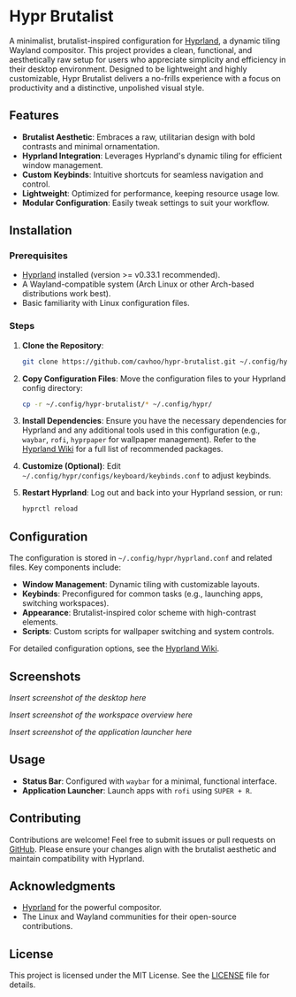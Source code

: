 # Hypr Brutalist

A minimalist, brutalist-inspired configuration for [Hyprland](https://hyprland.org/), a dynamic tiling Wayland compositor. This project provides a clean, functional, and aesthetically raw setup for users who appreciate simplicity and efficiency in their desktop environment. Designed to be lightweight and highly customizable, Hypr Brutalist delivers a no-frills experience with a focus on productivity and a distinctive, unpolished visual style.

## Features

- **Brutalist Aesthetic**: Embraces a raw, utilitarian design with bold contrasts and minimal ornamentation.
- **Hyprland Integration**: Leverages Hyprland's dynamic tiling for efficient window management.
- **Custom Keybinds**: Intuitive shortcuts for seamless navigation and control.
- **Lightweight**: Optimized for performance, keeping resource usage low.
- **Modular Configuration**: Easily tweak settings to suit your workflow.

## Installation

### Prerequisites

- [Hyprland](https://hyprland.org/) installed (version >= v0.33.1 recommended).
- A Wayland-compatible system (Arch Linux or other Arch-based distributions work best).
- Basic familiarity with Linux configuration files.

### Steps

1. **Clone the Repository**:
   ```bash
   git clone https://github.com/cavhoo/hypr-brutalist.git ~/.config/hypr-brutalist
   ```

2. **Copy Configuration Files**:
   Move the configuration files to your Hyprland config directory:
   ```bash
   cp -r ~/.config/hypr-brutalist/* ~/.config/hypr/
   ```

3. **Install Dependencies**:
   Ensure you have the necessary dependencies for Hyprland and any additional tools used in this configuration (e.g., `waybar`, `rofi`, `hyprpaper` for wallpaper management). Refer to the [Hyprland Wiki](https://wiki.hyprland.org/) for a full list of recommended packages.

4. **Customize (Optional)**:
   Edit `~/.config/hypr/configs/keyboard/keybinds.conf` to adjust keybinds.

5. **Restart Hyprland**:
   Log out and back into your Hyprland session, or run:
   ```bash
   hyprctl reload
   ```

## Configuration

The configuration is stored in `~/.config/hypr/hyprland.conf` and related files. Key components include:

- **Window Management**: Dynamic tiling with customizable layouts.
- **Keybinds**: Preconfigured for common tasks (e.g., launching apps, switching workspaces).
- **Appearance**: Brutalist-inspired color scheme with high-contrast elements.
- **Scripts**: Custom scripts for wallpaper switching and system controls.

For detailed configuration options, see the [Hyprland Wiki](https://wiki.hyprland.org/Configuring/Configuring-Hyprland/).

## Screenshots

*Insert screenshot of the desktop here*

*Insert screenshot of the workspace overview here*

*Insert screenshot of the application launcher here*

## Usage

- **Status Bar**: Configured with `waybar` for a minimal, functional interface.
- **Application Launcher**: Launch apps with `rofi` using `SUPER + R`.

## Contributing

Contributions are welcome! Feel free to submit issues or pull requests on [GitHub](https://github.com/cavhoo/hypr-brutalist). Please ensure your changes align with the brutalist aesthetic and maintain compatibility with Hyprland.

## Acknowledgments

- [Hyprland](https://hyprland.org/) for the powerful compositor.
- The Linux and Wayland communities for their open-source contributions.

## License

This project is licensed under the MIT License. See the [LICENSE](LICENSE) file for details.
